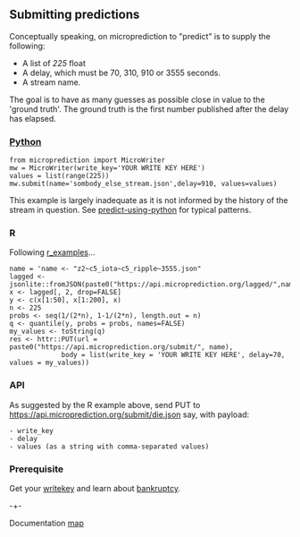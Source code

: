 
## Submitting predictions 

Conceptually speaking, on microprediction to "predict" is to supply the following:

 - A list of *225* float 
 - A delay, which must be 70, 310, 910 or 3555 seconds. 
 - A stream name.  

The goal is to have as many guesses as possible close in value to the 'ground truth'. The ground truth is 
the first number published after the delay has elapsed. 


### [Python](https://microprediction.github.io/microprediction/predict-using-python.html)

    from microprediction import MicroWriter
    mw = MicroWriter(write_key='YOUR WRITE KEY HERE')
    values = list(range(225))
    mw.submit(name='sombody_else_stream.json',delay=910, values=values)

This example is largely inadequate as it is not informed by the history of the stream in question. See [predict-using-python](https://microprediction.github.io/microprediction/predict-using-python.html) for typical patterns.  

### R 
Following [r_examples](https://github.com/microprediction/microprediction/tree/master/r_examples)...

    name = 'name <- "z2~c5_iota~c5_ripple~3555.json"
    lagged <- jsonlite::fromJSON(paste0("https://api.microprediction.org/lagged/",name))
    x <- lagged[, 2, drop=FALSE]
    y <- c(x[1:50], x[1:200], x) 
    n <- 225
    probs <- seq(1/(2*n), 1-1/(2*n), length.out = n)
    q <- quantile(y, probs = probs, names=FALSE)
    my_values <- toString(q) 
    res <- httr::PUT(url = paste0("https://api.microprediction.org/submit/", name),
                 body = list(write_key = 'YOUR WRITE KEY HERE', delay=70, values = my_values))


### API
As suggested by the R example above, send PUT to https://api.microprediction.org/submit/die.json say, with payload:

    - write_key
    - delay
    - values (as a string with comma-separated values)


### Prerequisite
Get your [writekey](https://microprediction.github.io/microprediction/writekeys.html) and 
learn about [bankruptcy](https://microprediction.github.io/microprediction/bankruptcy.html).


-+-

Documentation [map](https://microprediction.github.io/microprediction/map.html)
